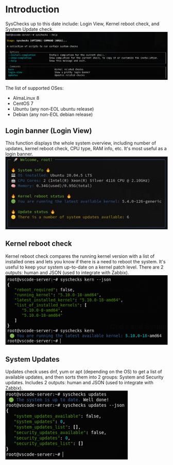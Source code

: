 # Introduction
SysChecks up to this date include: Login View, Kernel reboot check, and System Update check.
<br>![SysChecks Overview](https://github.com/yaroslav-gwit/SysChecks/blob/main/screenshots/syschecks_help_flag.png "SysChecks Overview")

The list of supported OSes:
- AlmaLinux 8
- CentOS 7
- Ubuntu (any non-EOL ubuntu release)
- Debian (any non-EOL debian release)

## Login banner (Login View)
This function displays the whole system overview, including number of updates, kernel reboot check, CPU type, RAM info, etc. It's most useful as a login banner.
<br>![SysChecks Login View](https://github.com/yaroslav-gwit/SysChecks/blob/main/screenshots/syschecks_login_view.png "SysChecks Login View")

## Kernel reboot check
Kernel reboot check compares the running kernel version with a list of installed ones and lets you know if there is a need to reboot the system. It's useful to keep your system up-to-date on a kernel patch level. There are 2 outputs: human and JSON (used to integrate with Zabbix).
<br>![SysChecks Kern Reboot Check](https://github.com/yaroslav-gwit/SysChecks/blob/main/screenshots/syschecks_kern_reboot.png "SysChecks Kern Reboot Check")

## System Updates
Updates check uses dnf, yum or apt (depending on the OS) to get a list of available updates, and then sorts them into 2 groups: System and Security updates. Includes 2 outputs: human and JSON (used to integrate with Zabbix).
<br>![SysChecks Updates Check](https://github.com/yaroslav-gwit/SysChecks/blob/main/screenshots/syschecks_updates.png "SysChecks Updates Check")
